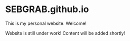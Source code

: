 # SEBGRAB.github.io
This is my personal website. Welcome! 

Website is still under work! Content will be added shortly!
